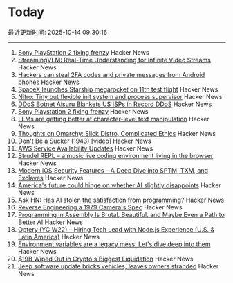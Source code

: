# Today

最近更新时间: 2025-10-14 09:30:16

--- 
1. [Sony PlayStation 2 fixing frenzy](https://retrohax.net/sony-playstation-2-fixing-frenzy/) Hacker News
2. [StreamingVLM: Real-Time Understanding for Infinite Video Streams](https://arxiv.org/abs/2510.09608) Hacker News
3. [Hackers can steal 2FA codes and private messages from Android phones](https://arstechnica.com/security/2025/10/no-fix-yet-for-attack-that-lets-hackers-pluck-2fa-codes-from-android-phones/) Hacker News
4. [SpaceX launches Starship megarocket on 11th test flight](https://www.cnn.com/science/live-news/spacex-starship-flight-11-launch-10-13-25) Hacker News
5. [Nitro: Tiny but flexible init system and process supervisor](https://github.com/leahneukirchen/nitro) Hacker News
6. [DDoS Botnet Aisuru Blankets US ISPs in Record DDoS](https://krebsonsecurity.com/2025/10/ddos-botnet-aisuru-blankets-us-isps-in-record-ddos/) Hacker News
7. [Sony Playstation 2 fixing frenzy](https://retrohax.net/sony-playstation-2-fixing-frenzy/) Hacker News
8. [LLMs are getting better at character-level text manipulation](https://blog.burkert.me/posts/llm_evolution_character_manipulation/) Hacker News
9. [Thoughts on Omarchy: Slick Distro, Complicated Ethics](https://tedium.co/2025/10/13/omarchy-linux-distro-commentary/) Hacker News
10. [Don't Be a Sucker (1943) [video]](https://www.youtube.com/watch?v=vGAqYNFQdZ4) Hacker News
11. [AWS Service Availability Updates](https://aws.amazon.com/about-aws/whats-new/2025/10/aws-service-availability/) Hacker News
12. [Strudel REPL – a music live coding environment living in the browser](https://strudel.cc) Hacker News
13. [Modern iOS Security Features – A Deep Dive into SPTM, TXM, and Exclaves](https://arxiv.org/abs/2510.09272) Hacker News
14. [America's future could hinge on whether AI slightly disappoints](https://www.noahpinion.blog/p/americas-future-could-hinge-on-whether) Hacker News
15. [Ask HN: Has AI stolen the satisfaction from programming?](https://news.ycombinator.com/item?id=45572130) Hacker News
16. [Reverse Engineering a 1979 Camera's Spec](https://blog.mano.lol/posts/film/) Hacker News
17. [Programming in Assembly Is Brutal, Beautiful, and Maybe Even a Path to Better AI](https://www.wired.com/story/programming-assembly-artificial-intelligence/) Hacker News
18. [Optery (YC W22) – Hiring Tech Lead with Node.js Experience (U.S. & Latin America)](https://www.optery.com/careers/) Hacker News
19. [Environment variables are a legacy mess: Let's dive deep into them](https://allvpv.org/haotic-journey-through-envvars/) Hacker News
20. [$19B Wiped Out in Crypto's Biggest Liquidation](https://decrypt.co/344038/morning-minute-19b-wiped-out-in-cryptos-biggest-liquidation-ever) Hacker News
21. [Jeep software update bricks vehicles, leaves owners stranded](https://www.thestack.technology/jeep-software-update-bricks-vehicles-leaves-owners-stranded/) Hacker News

